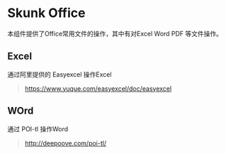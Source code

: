 # Skunk Office
本组件提供了Office常用文件的操作，其中有对Excel Word PDF 等文件操作。

## Excel
通过阿里提供的 Easyexcel 操作Excel

> https://www.yuque.com/easyexcel/doc/easyexcel

## WOrd
通过 POI-tl 操作Word

> http://deepoove.com/poi-tl/